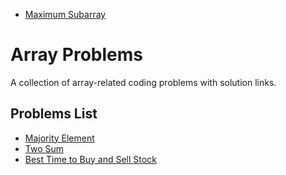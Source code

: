 - [Maximum Subarray](https://leetcode.com/problems/maximum-subarray/description/)
# Array Problems

A collection of array-related coding problems with solution links.

## Problems List

- [Majority Element](https://leetcode.com/problems/majority-element/)
- [Two Sum](https://leetcode.com/problems/two-sum/)
- [Best Time to Buy and Sell Stock](https://leetcode.com/problems/best-time-to-buy-and-sell-stock/)
